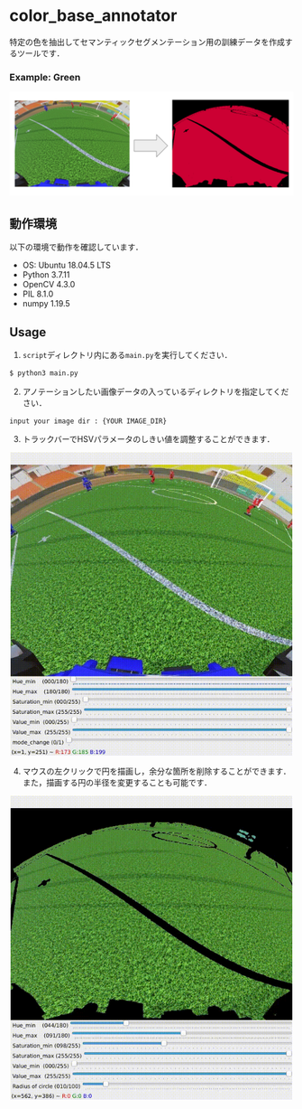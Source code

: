 # color_base_annotator
特定の色を抽出してセマンティックセグメンテーション用の訓練データを作成するツールです．  
### Example: Green
<div align="center">
<img src=https://github.com/Dansato1203/images/blob/master/color_base_annotator/annotation_example.png width=700px/>  
</div>

## 動作環境
以下の環境で動作を確認しています．  
- OS: Ubuntu 18.04.5 LTS
- Python 3.7.11
- OpenCV 4.3.0
- PIL 8.1.0
- numpy 1.19.5

## Usage
1. ```script```ディレクトリ内にある```main.py```を実行してください．  
```python
$ python3 main.py
```
  
  
2. アノテーションしたい画像データの入っているディレクトリを指定してください．  
```
input your image dir : {YOUR IMAGE_DIR}
```
  
  
3. トラックバーでHSVパラメータのしきい値を調整することができます．
<div align="center">
<img src=https://github.com/Dansato1203/images/blob/master/color_base_annotator/annotation.gif width=500px/>  
</div>
  
  
4. マウスの左クリックで円を描画し，余分な箇所を削除することができます．  
また，描画する円の半径を変更することも可能です．   
<div align="center">
<img src=https://github.com/Dansato1203/images/blob/master/color_base_annotator/mouseevent.gif width=500px/> 
</div>
  
  
